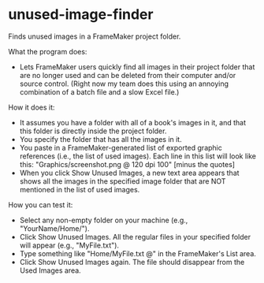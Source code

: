 unused-image-finder
===================

Finds unused images in a FrameMaker project folder.

What the program does:
 - Lets FrameMaker users quickly find all images in their project folder that are
no longer used and can be deleted from their computer and/or source control.
(Right now my team does this using an annoying combination of a batch file and
a slow Excel file.)

How it does it:
- It assumes you have a folder with all of a book's images in it, and that this
folder is directly inside the project folder.
- You specify the folder that has all the images in it.
- You paste in a FrameMaker-generated list of exported graphic references (i.e.,
the list of used images). Each line in this list will look like this:
"Graphics/screenshot.png @ 120 dpi 100" [minus the quotes]
- When you click Show Unused Images, a new text area appears that shows all the
images in the specified image folder that are NOT mentioned in the list of
used images.

How you can test it:
- Select any non-empty folder on your machine (e.g., "YourName/Home/").
- Click Show Unused Images. All the regular files in your specified folder will
appear (e.g., "MyFile.txt").
- Type something like "Home/MyFile.txt @" in the FrameMaker's List area.
- Click Show Unused Images again. The file should disappear from the Used Images
area.
